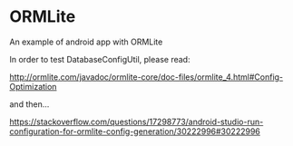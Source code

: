 # ORMLite
An example of android app with ORMLite

In order to test DatabaseConfigUtil, please read:

http://ormlite.com/javadoc/ormlite-core/doc-files/ormlite_4.html#Config-Optimization

and then...

https://stackoverflow.com/questions/17298773/android-studio-run-configuration-for-ormlite-config-generation/30222996#30222996

